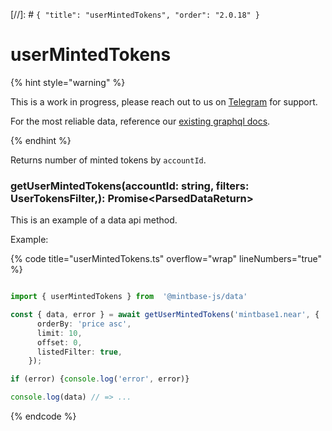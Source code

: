 [//]: # `{ "title": "userMintedTokens", "order": "2.0.18" }`

# userMintedTokens


{% hint style="warning" %}

This is a work in progress, please reach out to us on [Telegram](https://t.me/mintdev) for support.

For the most reliable data, reference our [existing graphql docs](https://docs.mintbase.io/dev/read-data/mintbase-graph).

{% endhint %}




Returns number of minted tokens by `accountId`.



### getUserMintedTokens(accountId: string, filters: UserTokensFilter,): Promise<ParsedDataReturn<UserTokensQueryResult>>



This is an example of a data api method.




Example:



{% code title="userMintedTokens.ts" overflow="wrap" lineNumbers="true" %}

```typescript

import { userMintedTokens } from  '@mintbase-js/data'

const { data, error } = await getUserMintedTokens('mintbase1.near', {
      orderBy: 'price asc',
      limit: 10,
      offset: 0,
      listedFilter: true,
    });

if (error) {console.log('error', error)}

console.log(data) // => ...

```

{% endcode %}